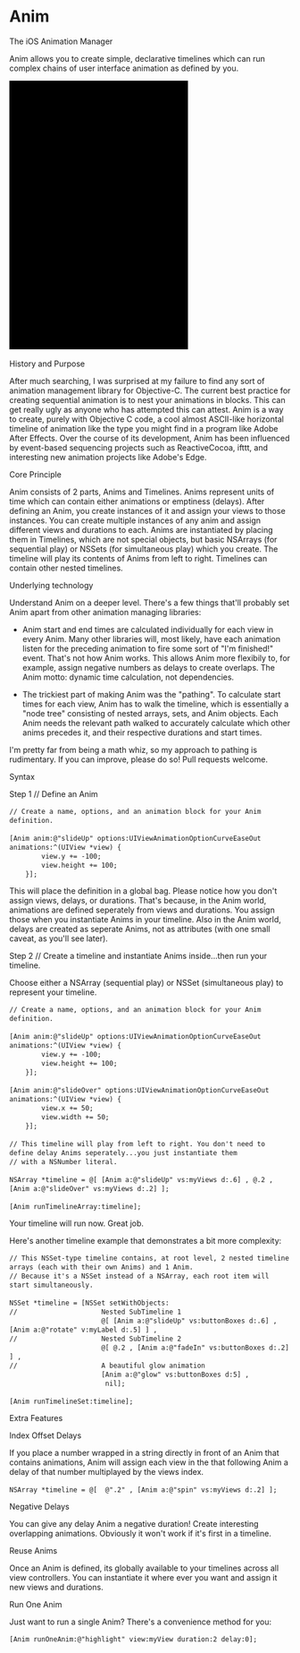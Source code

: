 Anim
====

The iOS Animation Manager

Anim allows you to create simple, declarative timelines which can run complex chains of user interface animation as defined by you.

![Anim demo](https://github.com/zakdances/Anim/blob/master/AnimTest/anim.gif)


History and Purpose

After much searching, I was surprised at my failure to find any sort of animation management library for Objective-C. 
The current best practice for creating sequential animation is to nest your animations in blocks. This can get really ugly as anyone who has attempted this can attest. Anim is a way to create, purely with Objective C code, a cool almost ASCII-like horizontal timeline of animation like the type you might find in a program like Adobe After Effects. Over the course of its development, Anim has been influenced by event-based sequencing projects such as ReactiveCocoa, ifttt, and interesting new animation projects like Adobe's Edge.

Core Principle

Anim consists of 2 parts, Anims and Timelines. Anims represent units of time which can contain either animations or emptiness (delays). After defining an Anim, you create instances of it and assign your views to those instances. You can create multiple instances of any anim and assign different views and durations to each.  Anims are instantiated by placing them in Timelines, which are not special objects, but basic NSArrays (for sequential play) or NSSets (for simultaneous play) which you create. The timeline will play its contents of Anims from left to right. Timelines can contain other nested timelines.

Underlying technology

Understand Anim on a deeper level. There's a few things that'll probably set Anim apart from other animation managing libraries:

 - Anim start and end times are calculated individually for each view in every Anim. Many other libraries will, most likely, have each animation listen for the preceding animation to fire some sort of "I'm finished!" event. That's not how Anim works. This allows Anim more flexibily to, for example, assign negative numbers as delays to create overlaps. The Anim motto: dynamic time calculation, not dependencies.
 
 - The trickiest part of making Anim was the "pathing". To calculate start times for each view, Anim has to walk the timeline, which is essentially a "node tree" consisting of nested arrays, sets, and Anim objects. Each Anim needs the relevant path walked to accurately calculate which other anims precedes it, and their respective durations and start times. 
 
 I'm pretty far from being a math whiz, so my approach to pathing is rudimentary. If you can improve, please do so! Pull requests welcome.
 


Syntax

Step 1 // Define an Anim

```
// Create a name, options, and an animation block for your Anim definition.

[Anim anim:@"slideUp" options:UIViewAnimationOptionCurveEaseOut animations:^(UIView *view) {
        view.y += -100;
        view.height += 100;
    }];
```
    
    
    
This will place the definition in a global bag. Please notice how you don't assign views, delays, or durations. That's because, in the Anim world, animations are defined seperately from views and durations. You assign those when you instantiate Anims in your timeline. Also in the Anim world, delays are created as seperate Anims, not as attributes (with one small caveat, as you'll see later).

Step 2 // Create a timeline and instantiate Anims inside...then run your timeline.

Choose either a NSArray (sequential play) or NSSet (simultaneous play) to represent your timeline.

```
// Create a name, options, and an animation block for your Anim definition.

[Anim anim:@"slideUp" options:UIViewAnimationOptionCurveEaseOut animations:^(UIView *view) {
        view.y += -100;
        view.height += 100;
    }];
    
[Anim anim:@"slideOver" options:UIViewAnimationOptionCurveEaseOut animations:^(UIView *view) {
        view.x += 50;
        view.width += 50;
    }];
    
// This timeline will play from left to right. You don't need to define delay Anims seperately...you just instantiate them
// with a NSNumber literal.

NSArray *timeline = @[ [Anim a:@"slideUp" vs:myViews d:.6] , @.2 , [Anim a:@"slideOver" vs:myViews d:.2] ];
   
[Anim runTimelineArray:timeline];

```

Your timeline will run now. Great job.

Here's another timeline example that demonstrates a bit more complexity:

```
// This NSSet-type timeline contains, at root level, 2 nested timeline arrays (each with their own Anims) and 1 Anim. 
// Because it's a NSSet instead of a NSArray, each root item will start simultaneously.

NSSet *timeline = [NSSet setWithObjects:
//                     Nested SubTimeline 1
                       @[ [Anim a:@"slideUp" vs:buttonBoxes d:.6] , [Anim a:@"rotate" v:myLabel d:.5] ] ,
//                     Nested SubTimeline 2
                       @[ @.2 , [Anim a:@"fadeIn" vs:buttonBoxes d:.2] ] ,
//                     A beautiful glow animation
                       [Anim a:@"glow" vs:buttonBoxes d:5] ,
                        nil];

[Anim runTimelineSet:timeline];
```

Extra Features

Index Offset Delays

If you place a number wrapped in a string directly in front of an Anim that contains animations, Anim will assign each view in the that following Anim a delay of that number multiplayed by the views index.

```NSArray *timeline = @[  @".2" , [Anim a:@"spin" vs:myViews d:.2] ];```

Negative Delays

You can give any delay Anim a negative duration! Create interesting overlapping animations. Obviously it won't work if it's first in a timeline.

Reuse Anims

Once an Anim is defined, its globally available to your timelines across all view controllers. You can instantiate it where ever you want and assign it new views and durations.

Run One Anim

Just want to run a single Anim? There's a convenience method for you:

```
[Anim runOneAnim:@"highlight" view:myView duration:2 delay:0];
```

